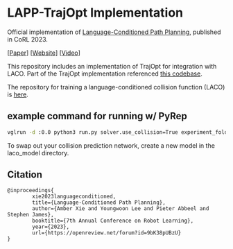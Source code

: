 # LAPP-TrajOpt Implementation
Official implementation of [Language-Conditioned Path Planning](https://arxiv.org/abs/2308.16893), published in CoRL 2023.

\[[Paper](https://arxiv.org/abs/2308.16893)\] \[[Website](https://amberxie88.github.io/lapp/)\] \[[Video](https://youtu.be/YWJDhd3PXHU)\]

This repository includes an implementation of TrajOpt for integration with LACO. Part of the TrajOpt implementation referenced [this codebase](https://github.com/k-maheshkumar/trajopt_reimpl/).

The repository for training a language-conditioned collision function (LACO) is [here](https://github.com/amberxie88/lapp).

## example command for running w/ PyRep
```sh
vglrun -d :0.0 python3 run.py solver.use_collision=True experiment_folder=EXPERIMENT_FOLDER experiment_name=EXPERIMENT_NAME restore_laco_snapshot_path=LACO_PATH env_name=pyrep_shapenet solver.convexify_max_iteration=5 solver.k=10 device=4 env_cfg=ENV_CFG_PATH problem.min_dist=0.5
```

To swap out your collision prediction network, create a new model in the laco_model directory.

## Citation
```
@inproceedings{
        xie2023languageconditioned,
        title={Language-Conditioned Path Planning},
        author={Amber Xie and Youngwoon Lee and Pieter Abbeel and Stephen James},
        booktitle={7th Annual Conference on Robot Learning},
        year={2023},
        url={https://openreview.net/forum?id=9bK38pUBzU}
}
```